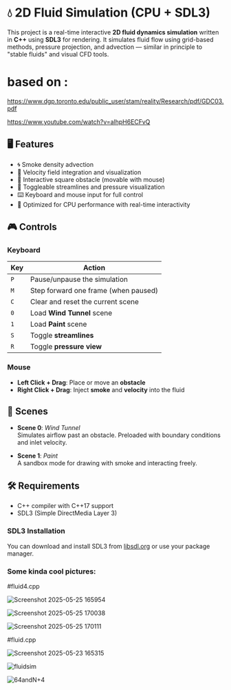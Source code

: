 # 💧 2D Fluid Simulation (CPU + SDL3)

This project is a real-time interactive **2D fluid dynamics simulation** written in **C++** using **SDL3** for rendering. It simulates fluid flow using grid-based methods, pressure projection, and advection — similar in principle to "stable fluids" and visual CFD tools.

# based on :

https://www.dgp.toronto.edu/public_user/stam/reality/Research/pdf/GDC03.pdf

https://www.youtube.com/watch?v=alhpH6ECFvQ


## 🖥 Features

- 🌀 Smoke density advection
- 🌊 Velocity field integration and visualization
- 🧱 Interactive square obstacle (movable with mouse)
- 🧭 Toggleable streamlines and pressure visualization
- ⌨️ Keyboard and mouse input for full control
- 🔧 Optimized for CPU performance with real-time interactivity

## 🎮 Controls

### Keyboard
| Key       | Action                          |
|----------|----------------------------------|
| `P`      | Pause/unpause the simulation     |
| `M`      | Step forward one frame (when paused) |
| `C`      | Clear and reset the current scene |
| `0`      | Load **Wind Tunnel** scene       |
| `1`      | Load **Paint** scene             |
| `S`      | Toggle **streamlines**           |
| `R`      | Toggle **pressure view**         |

### Mouse
- **Left Click + Drag**: Place or move an **obstacle**
- **Right Click + Drag**: Inject **smoke** and **velocity** into the fluid

## 🧪 Scenes

- **Scene 0**: *Wind Tunnel*  
  Simulates airflow past an obstacle. Preloaded with boundary conditions and inlet velocity.

- **Scene 1**: *Paint*  
  A sandbox mode for drawing with smoke and interacting freely.

## 🛠 Requirements

- C++ compiler with C++17 support
- SDL3 (Simple DirectMedia Layer 3)

### SDL3 Installation
You can download and install SDL3 from [libsdl.org](https://www.libsdl.org/index.php) or use your package manager.

### Some kinda cool pictures:

   #fluid4.cpp

![Screenshot 2025-05-25 165954](https://github.com/user-attachments/assets/e61c0c17-e748-4dad-899d-114ff99c9078)


![Screenshot 2025-05-25 170038](https://github.com/user-attachments/assets/9e7b602f-63a9-4b4c-b1e8-4a894d2df754)


![Screenshot 2025-05-25 170111](https://github.com/user-attachments/assets/eb03a2d7-0845-4e4f-8607-5d0bc334550c)

  #fluid.cpp

![Screenshot 2025-05-23 165315](https://github.com/user-attachments/assets/74c3b8e3-662d-4227-ac49-1ccb8b188bb2)

![fluidsim](https://github.com/user-attachments/assets/bfc80958-7419-4953-8f45-83aaad6f3012)

![64andN+4](https://github.com/user-attachments/assets/a3ed1c41-c156-4d71-b60f-f1599c606c2c)

